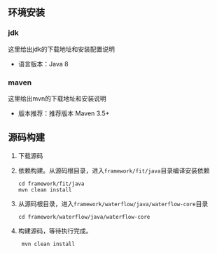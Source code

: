 ## 环境安装

### jdk

这里给出jdk的下载地址和安装配置说明

* 语言版本：Java 8

### maven

这里给出mvn的下载地址和安装说明

* 版本推荐：推荐版本 Maven 3.5+

## 源码构建

1. 下载源码
2. 依赖构建。从源码根目录，进入`framework/fit/java`目录编译安装依赖

   ```
   cd framework/fit/java
   mvn clean install
   ```
3. 从源码根目录，进入`framework/waterflow/java/waterflow-core`目录

   ```
   cd framework/waterflow/java/waterflow-core
   ```
4. 构建源码，等待执行完成。

   ```
    mvn clean install
   ```
